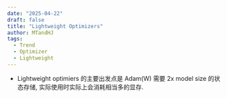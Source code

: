 ```yaml
---
date: "2025-04-22"
draft: false
title: "Lightweight Optimizers"
author: MTandHJ
tags:
  - Trend
  - Optimizer
  - Lightweight
---
```


- Lightweight optimiers 的主要出发点是 Adam(W) 需要 2x model size 的状态存储, 实际使用时实际上会消耗相当多的显存.

<!-- 使用更高效的CSS加载方式 -->
<link rel="stylesheet" href="/css/timeline.css">

<div id="timeline">
  <!-- 时间线将由 JavaScript 自动生成 -->
</div>

<script>
// 时间线数据
window.timelineData = [

  {
    "date": "2024-12-27",
    "title": "Deepseek-v3",
    "description": "在大规模训练中采用了 BF16 的优化器",
    "paperUrl": "https://arxiv.org/abs/2412.19437",
    "importance": "seminal"
  },

  {
    "date": "2024-06-24",
    "title": "Adam-Mini",
    "description": "发现 block-wise adaptive learning rate 的优势",
    "paperUrl": "https://arxiv.org/abs/2406.16793",
    "importance": "novel"
  },

  {
    "date": "2024-04-03",
    "title": "BAdam",
    "description": "Block corrdinate descent 来节约显存开销",
    "paperUrl": "https://arxiv.org/abs/2404.02827",
    "importance": "emmm"
  },

  {
    "date": "2024-03-06",
    "title": "GaLore",
    "description": "Low-rank state, 理论上等价于 LoRA",
    "paperUrl": "https://arxiv.org/abs/2403.03507",
    "importance": "novel"
  },

  {
    "date": "2023-09-04",
    "title": "4-bit Optimizer",
    "description": "Dynamic Exponent/Linear+",
    "paperUrl": "https://arxiv.org/abs/2309.01507",
    "importance": "novel"
  },

  {
    "date": "2023-02-13",
    "title": "Lion",
    "description": "符号梯度更新",
    "paperUrl": "https://arxiv.org/abs/2309.01507",
    "importance": "seminal"
  },

  {
    "date": "2021-10-06",
    "title": "8-bit Optimizer",
    "description": "Block-wise Dynamic Exponent quantization",
    "paperUrl": "https://arxiv.org/abs/2110.02861",
    "importance": "seminal"
  },

  {
    "date": "2021-02-04",
    "title": "1-bit Adam",
    "description": "本质上是 Adam 预训练 + 1-bit SGD",
    "paperUrl": "https://arxiv.org/abs/2102.02888",
    "importance": "emmm"
  },

  {
    "date": "2019-01-30",
    "title": "SM3",
    "description": "同一集合的状态共享 (集合可以是行和列的形式) ",
    "paperUrl": "https://arxiv.org/abs/1901.11150",
    "importance": "novel"
  },

  {
    "date": "2018-04-11",
    "title": "Adafactor",
    "description": "row-wise, col-wise 的二阶状态, 以及一些自适应的改进",
    "paperUrl": "https://arxiv.org/abs/1804.04235",
    "importance": "seminal"
  },

  {
    "date": "2014-01-01",
    "title": "1-bit SGD",
    "description": "将误差补偿用于梯度的 allreduce, 减小通信代价",
    "paperUrl": "row-wise, col-wise 的二阶状态",
    "importance": "seminal"
  },


];
</script>

<!-- 使用defer属性延迟执行脚本，不阻塞页面渲染 -->
<script src="/js/timeline.js" defer></script>